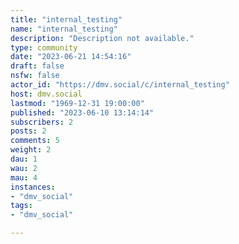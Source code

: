 ```yaml
---
title: "internal_testing" 
name: "internal_testing"
description: "Description not available."
type: community
date: "2023-06-21 14:54:16"
draft: false
nsfw: false
actor_id: "https://dmv.social/c/internal_testing"
host: dmv.social
lastmod: "1969-12-31 19:00:00"
published: "2023-06-10 13:14:14"
subscribers: 2
posts: 2
comments: 5
weight: 2
dau: 1
wau: 2
mau: 4
instances:
- "dmv_social"
tags: 
- "dmv_social"

---
```

